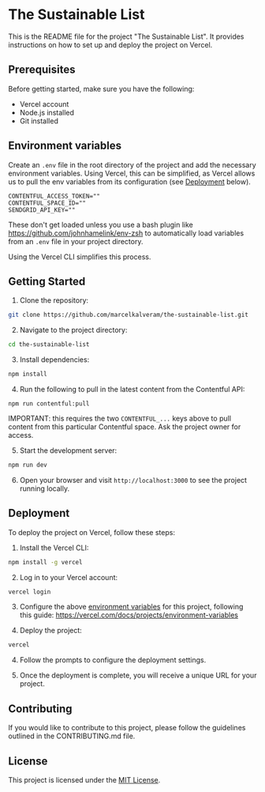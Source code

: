 # The Sustainable List

This is the README file for the project "The Sustainable List". It provides instructions on how to set up and deploy the project on Vercel.

## Prerequisites

Before getting started, make sure you have the following:

- Vercel account
- Node.js installed
- Git installed

## Environment variables

Create an `.env` file in the root directory of the project and add the necessary environment variables. Using Vercel, this can be simplified, as Vercel allows us to pull the env variables from its configuration (see [Deployment](#deployment) below).

```
CONTENTFUL_ACCESS_TOKEN=""
CONTENTFUL_SPACE_ID=""
SENDGRID_API_KEY=""
```

These don't get loaded unless you use a bash plugin like https://github.com/johnhamelink/env-zsh to automatically load variables from an `.env` file in your project directory.

Using the Vercel CLI simplifies this process.

## Getting Started

1. Clone the repository:

```bash
git clone https://github.com/marcelkalveram/the-sustainable-list.git
```

2. Navigate to the project directory:

```bash
cd the-sustainable-list
```

3. Install dependencies:

```bash
npm install
```

4. Run the following to pull in the latest content from the Contentful API:

```
npm run contentful:pull
```

IMPORTANT: this requires the two `CONTENTFUL_...` keys above to pull content from this particular Contentful space. Ask the project owner for access.

5. Start the development server:

```bash
npm run dev
```

6. Open your browser and visit `http://localhost:3000` to see the project running locally.

## Deployment

To deploy the project on Vercel, follow these steps:

1. Install the Vercel CLI:

```bash
npm install -g vercel
```

2. Log in to your Vercel account:

```bash
vercel login
```

3. Configure the above [environment variables](#environment-variables) for this project, following this guide: https://vercel.com/docs/projects/environment-variables

4. Deploy the project:

```bash
vercel
```

4. Follow the prompts to configure the deployment settings.

5. Once the deployment is complete, you will receive a unique URL for your project.

## Contributing

If you would like to contribute to this project, please follow the guidelines outlined in the CONTRIBUTING.md file.

## License

This project is licensed under the [MIT License](LICENSE.md).
